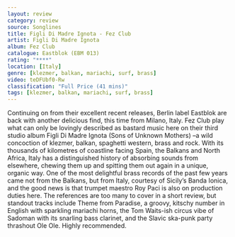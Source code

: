 ```yaml
---
layout: review
category: review
source: Songlines
title: Figli Di Madre Ignota - Fez Club
artist: Figli Di Madre Ignota
album: Fez Club
catalogue: Eastblok (EBM 013)
rating: "****"
location: [Italy]
genre: [klezmer, balkan, mariachi, surf, brass]
video: teDFUbf0-Rw
classification: "Full Price (41 mins)"
tags: [klezmer, balkan, mariachi, surf, brass]
---
```


 Continuing on from their excellent recent releases, Berlin label Eastblok are back with another delicious find, this time from Milano, Italy. Fez Club play what can only be lovingly described as bastard music here on their third studio album Figli Di Madre Ignota (Sons of Unknown Mothers) –a wild concoction of  klezmer, balkan, spaghetti western, brass and rock. With its thousands of kilometres of coastline facing Spain, the Balkans and North Africa, Italy has a distinguished history of absorbing sounds from elsewhere, chewing them up and spitting them out again in a unique, organic way. One of the most delightful brass records of the past few years came not from the Balkans, but from Italy, courtesy of Sicily’s Banda Ionica, and the good news is that trumpet maestro Roy Paci is also on production duties here. The references are too many to cover in a short review, but standout tracks include Theme from Paradise, a groovy, kitschy number in English with sparkling mariachi horns, the Tom Waits-ish circus vibe of Sadoman with its snarling bass clarinet, and the Slavic ska-punk party thrashout Ole Ole. Highly recommended.
